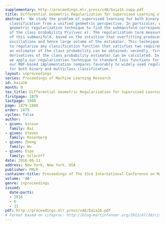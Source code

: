 ```yaml
---
supplementary: http://proceedings.mlr.press/v48/baia16-supp.pdf
title: Differential Geometric Regularization for Supervised Learning of Classifiers
abstract: 'We study the problem of supervised learning for both binary and multiclass
  classification from a unified geometric perspective. In particular, we propose a
  geometric regularization technique to find the submanifold corresponding to an estimator
  of the class probability P(y|\vec x). The regularization term measures the volume
  of this submanifold, based on the intuition that overfitting produces rapid local
  oscillations and hence large volume of the estimator. This technique can be applied
  to regularize any classification function that satisfies two requirements: firstly,
  an estimator of the class probability can be obtained; secondly, first and second
  derivatives of the class probability estimator can be calculated. In experiments,
  we apply our regularization technique to standard loss functions for classification,
  our RBF-based implementation compares favorably to widely used regularization methods
  for both binary and multiclass classification.'
layout: inproceedings
series: Proceedings of Machine Learning Research
id: baia16
month: 0
tex_title: Differential Geometric Regularization for Supervised Learning of Classifiers
firstpage: 1879
lastpage: 1888
page: 1879-1888
order: 1879
cycles: false
author:
- given: Qinxun
  family: Bai
- given: Steven
  family: Rosenberg
- given: Zheng
  family: Wu
- given: Stan
  family: Sclaroff
date: 2016-06-11
address: New York, New York, USA
publisher: PMLR
container-title: Proceedings of The 33rd International Conference on Machine Learning
volume: '48'
genre: inproceedings
issued:
  date-parts:
  - 2016
  - 6
  - 11
pdf: http://proceedings.mlr.press/v48/baia16.pdf
# Format based on citeproc: http://blog.martinfenner.org/2013/07/30/citeproc-yaml-for-bibliographies/
---
```

